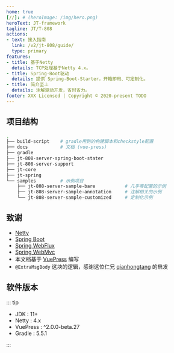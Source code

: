 ```yaml
---
home: true
[//]: # (heroImage: /img/hero.png)
heroText: JT-framework
tagline: JT/T-808
actions:
- text: 接入指南
  link: /v2/jt-808/guide/
  type: primary
features:
- title: 基于Netty
  details: TCP处理基于Netty 4.x。
- title: Spring-Boot驱动
  details: 提供 Spring-Boot-Starter，开箱即用、可定制化。
- title: 简介至上
  details: 注解驱动开发，省时省力。
footer: XXX Licensed | Copyright © 2020-present TODO
---
```


## 项目结构

```sh
.
├── build-script    # gradle用到的构建脚本和checkstyle配置
├── docs            # 文档 (vue-press)
├── gradle
├── jt-808-server-spring-boot-stater
├── jt-808-server-support
├── jt-core
├── jt-spring
└── samples         # 示例项目
    ├── jt-808-server-sample-bare           # 几乎零配置的示例
    ├── jt-808-server-sample-annotation     # 注解相关的示例
    └── jt-808-server-sample-customized     # 定制化示例
```

## 致谢

- [Netty](https://github.com/netty/netty)
- [Spring Boot](https://docs.spring.io/spring-boot/docs/2.5.8/reference/html/)
- [Spring WebFlux](https://docs.spring.io/spring-framework/docs/5.2.19.RELEASE/spring-framework-reference/web-reactive.html#spring-webflux)
- [Spring WebMvc](https://docs.spring.io/spring-framework/docs/5.2.19.RELEASE/spring-framework-reference/web.html#spring-web)
- 本文档基于 [VuePress](https://www.vuepress.cn/) 编写
- `@ExtraMsgBody` 这块的逻辑，感谢这位仁兄 [qianhongtang](https://github.com/qianhongtang) 的启发

## 软件版本

::: tip

- JDK : 11+
- Netty : 4.x
- VuePress : ^2.0.0-beta.27
- Gradle : 5.5.1

:::